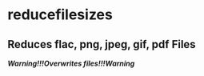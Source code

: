 # reducefilesizes
## Reduces flac, png, jpeg, gif, pdf Files
<b><i>Warning!!!Overwrites files!!!Warning
